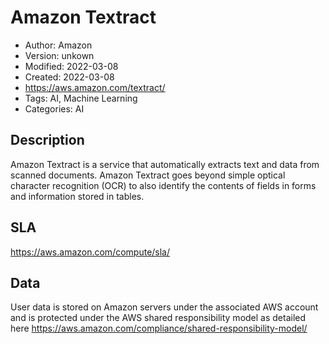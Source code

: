 # Amazon Textract

* Author: Amazon
* Version: unkown
* Modified: 2022-03-08
* Created: 2022-03-08
* <https://aws.amazon.com/textract/>
* Tags: AI, Machine Learning
* Categories: AI

## Description

Amazon Textract is a service that automatically extracts text and data from scanned documents. Amazon Textract goes beyond simple optical character recognition (OCR) to also identify the contents of fields in forms and information stored in tables.

## SLA

https://aws.amazon.com/compute/sla/

## Data

User data is stored on Amazon servers under the associated AWS account and is protected under the AWS shared responsibility model as detailed here https://aws.amazon.com/compliance/shared-responsibility-model/
